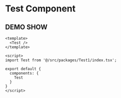 # Test Component

## DEMO SHOW

```vue
<template>
  <Test />
</template>

<script>
import Test from '@/src/packages/Test1/index.tsx';

export default {
  components: {
    Test
  }
}
</script>
```
